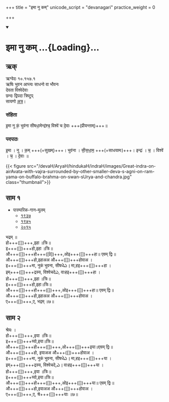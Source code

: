 +++
title = "इमा नु कम्"
unicode_script = "devanagari"
practice_weight = 0

+++
<div class="js_include" includetitle="false" newlevelforh1="1" unfilled url="/vedAH_sAma/paravastu-saama/devaH/indraH/imA-nu-kam/">
<details open><summary><h1>इमा नु कम् ...{Loading}...</h1></summary>

## ऋक्
ऋग्वेदः  १०.१५७.१  
ऋषिः  भुवन आप्त्यः साधनो वा भौवनः  
देवता  विश्वेदेवाः  
छन्दः  द्विपदा त्रिष्टुप्  
सायणो [अत्र](http://rigveda.sanatana.in/describe/rikMandala/010.157.001)।


### संहिता
इ॒मा नु कं॒ भुव॑ना सीषधा॒मेन्द्र॑श्च॒ विश्वे॑ च दे॒वाः +++(प्रीयन्ताम्)+++॥

### पदपाठः
इ॒मा । नु । क॒म् +++(=सुखम्)+++। भुव॑ना । सी॒स॒धा॒म॒ +++(=साधयामः)+++। इन्द्रः॑ । च॒ । विश्वे॑ । च॒ । दे॒वाः ॥

{{< figure src="/devaH/AryaH/hindukaH/indraH/images/Great-indra-on-airAvata-with-vajra-surrounded-by-other-smaller-deva-s-agni-on-ram-yama-on-buffalo-brahma-on-swan-sUrya-and-chandra.jpg"  class="thumbnail">}}


## साम १


- पारम्परिक-गान-मूलम् 
  - [१९३७](https://archive.org/stream/sAmaveda-jaiminIya-paravastu-paramparA-docs/sAmaveda-paravastu-1937#page/n55/mode/1up)
  - [१९७५](https://archive.org/stream/sAmaveda-jaiminIya-paravastu-paramparA-docs/sAmaveda-paravastu-1975#page/n51/mode/2up)
  - [२०१५](https://archive.org/stream/sAmaveda-jaiminIya-paravastu-paramparA-docs/proxaNa-sAmAni#page/n3/mode/2up)

<div caption="रामानुजार्यः 1974 " class="audioEmbed" src="https://archive
.org/download/jaiminIya-sAma-gAna-paravastu-tradition-rAmAnuja/yaj-jAyathA-apUrvya.mp3"></div>
<div caption="गोपालार्यः 2015  " class="audioEmbed" src="https://archive
.org/download/jaiminIya-sAma-gAna-paravastu-tradition-gopAla-2015/yaj-jAyathA-apUrvya.mp3"></div>
<div caption="गोपालपवनयोर् अनुवचनम् 2015 1x" class="audioEmbed" src="https://archive
.org/download/jaiminIya-sAma-gAna-paravastu-tradition-anuvachanam-gopAla-pavana-2015/yaj-jAyathA-apUrvya.mp3"></div>
<div caption="गोपालपवनयोर् अनुवचनम् 2015 1.5x" class="audioEmbed" src="https://archive
.org/download/jaiminIya-sAma-gAna-paravastu-tradition-anuvachanam-gopAla-pavana-2015-150p-speed/yaj-jAyathA-apUrvya.mp3"></div>

भद्रम् ॥  
हो+++([])+++,इहा ॥त्रिः॥  
इ+++([])+++हो,इहा ॥त्रिः॥  
औ+++([])+++हो+++([प्रे])+++,ओइ+++([])+++हा॥ एवम् द्विः॥  
औ+++([])+++हो,इहाअअ औ+++([])+++होवाअ ।  
इ+++([])+++मा, नुकं भुवना, सीषधेఎ । मा,हइ+++([])+++हा ।  
इम्+++([])+++द्रस्य, विश्वेचदेఎ, वाःहइ+++([])+++हा ।  
हो+++([])+++,इहा ॥त्रिः॥  
इ+++([])+++हो,इहा॥त्रिः॥  
औ+++([])+++हो+++([])+++,ओइ+++([])+++हा॥ एवम् द्विः॥  
औ+++([])+++हो,इहाअअ औ+++([])+++होवाअ ।  
ए+++([])+++,ए, भद्रम् ॥७॥

## साम २
श्रेयः ।  
हो+++([])+++,इया ॥त्रिः॥  
इ+++([])+++य्यो,इया॥त्रिः॥  
औ+++([])+++हो+++([])+++,ओ+++([])+++इया॥एवम् द्विः॥  
औ+++([])+++हो, इयाअअ औ+++([])+++होवाअ ।  
इ+++([])+++मा, नुकं भुवना, सीषधेఎ । मा,हइ+++([])+++या ।  
इम्+++([])+++द्रस्य, विश्वेचदे,ఎ । वाःहइ+++([])+++या ।  
हो+++([])+++,इया ॥त्रिः॥  
इ+++([])+++य्यो,इया॥त्रिः॥  
औ+++([])+++हो+++([])+++,ओइ+++([])+++या॥ एवम् द्विः॥  
औ+++([])+++हो,इयाअअ औ+++([])+++होवाअ ।  
ए+++([])+++,ए, श्रे+++([])+++याः ॥७॥
</details>
</div>